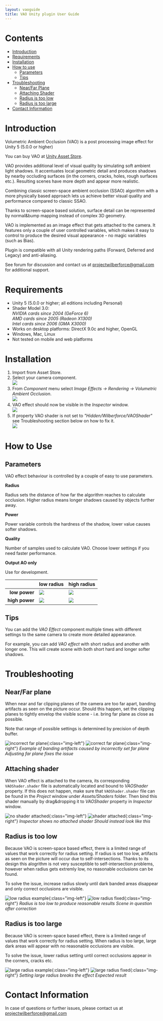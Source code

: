 ```yaml
---
layout: vaoguide
title: VAO Unity plugin User Guide
---
```

# Contents
- [Introduction](#introduction)
- [Requirements](#requirements)
- [Installation](#installation)
- [How to use](#how-to-use)
    - [Parameters](#parameters)
    - [Tips](#tips)
- [Troubleshooting](#troubleshooting)
    - [Near/Far Plane](#planes)
    - [Attaching Shader](#attach)
    - [Radius is too low](#radius-low)
    - [Radius is too large](#radius-large)
- [Contact Information](#contact)

<a name="introduction"></a>
# Introduction

Volumetric Ambient Occlusion (VAO) is a post processing image effect for Unity 5 (5.0.0 or higher)

You can buy VAO at [Unity Asset Store](http://u3d.as/xzs).

VAO provides additional level of visual quality by simulating soft ambient light shadows. It accentuates local geometric detail and produces shadows by nearby occluding surfaces (in the corners, cracks, holes, rough surfaces etc.). Resulting scenes have more depth and appear more realistic.

Combining classic screen-space ambient occlusion (SSAO) algorithm with a more physically based approach lets us achieve better visual quality and performance compared to classic SSAO. 

Thanks to screen-space based solution, surface detail can be represented by normal&bump mapping instead of complex 3D geometry.

VAO is implemented as an image effect that gets attached to the camera. It features only a couple of user controlled variables, which makes it easy to control to produce the desired visual appearance - no magic variables (such as Bias).

Plugin is compatible with all Unity rendering paths (Forward, Deferred and Legacy) and anti-aliasing.

See forum for discussion and contact us at <projectwilberforce@gmail.com> for additional support.

<a name="requirements"></a>
# Requirements

- Unity 5 (5.0.0 or higher; all editions including Personal)
- Shader Model 3.0:  
*NVIDIA cards since 2004 (GeForce 6)*  
*AMD cards since 2005 (Radeon X1300)*  
*Intel cards since 2006 (GMA X3000)* 
- Works on desktop platforms: DirectX 9.0c and higher, OpenGL
- Windows, Mac, Linux
- Not tested on mobile and web platforms

<a name="installation"></a>
# Installation

1. Import from Asset Store.
2. Select your camera component.  
![](camera.png)
3. From *Component* menu select *Image Effects -> Rendering -> Volumetric Ambient Occlusion*.   
![](addcomponent.png)
4. VAO effect should now be visible in the *Inspector* window.  
![](inspector.png)
5. If property VAO shader is not set to *"Hidden/Wilberforce/VAOShader"* see Troubleshooting section below on how to fix it.  
![](noshader.png)

<a name="how-to-use"></a>
# How to Use
<a name="parameters"></a>
## Parameters

VAO effect behaviour is controlled by a couple of easy to use parameters.

**Radius**

Radius sets the distance of how far the algorithm reaches to calculate occlusion. Higher radius means longer shadows caused by objects further away.

**Power**

Power variable controls the hardness of the shadow, lower value causes softer shadows.

**Quality**

Number of samples used to calculate VAO. Choose lower settings if you need faster performance.

**Output AO only**

Use for development.

|                 | **low radius**  | **high radius**
| --------------: | --------------- | ----------------
|  **low power**  | ![](11.png)     | ![](12.png)
| **high power**  | ![](21.png)     | ![](22.png)

<a name="tips"></a>
## Tips

You can add the *VAO Effect* component multiple times with different settings to the same camera to create more detailed appearance.

For example, you can add *VAO effect* with short radius and another with longer one. This will create scene with both short hard and longer softer shadows.

<a name="troubleshooting"></a>
# Troubleshooting
<a name="planes"></a>
## Near/Far plane

When near and far clipping planes of the camera are too far apart, banding artifacts as seen on the picture occur. Should this happen, set the clipping planes to tightly envelop the visible scene - i.e. bring far plane as close as possible.  

Note that range of possible settings is determined by precision of depth buffer.

![incorrect far plane](farplanewrong.png "Incorrect far plane"){:class="img-left"}
![correct far plane](farplaneright.png "Correct far plane"){:class="img-right"}
*Example of banding artifacts caused by incorrectly set far plane*
*Adjusting far plane fixes the issue*

<a name="attach"></a>
## Attaching shader

When VAO effect is attached to the camera, its corresponding `VAOShader.shader` file is automatically located and bound to *VAOShader* property. If this does not happen, make sure that `VAOShader.shader` file can be found in the *Project* window under *Assets/Shaders* folder. Then bind this shader manually by drag&dropping it to *VAOShader* property in *Inspector* window.

![no shader attached](noshader.png "No shader attached"){:class="img-left"}
![shader attached](inspector.png "Shader attached"){:class="img-right"}
*Inspector shows no attached shader*
*Should instead look like this*

<a name="radius-low"></a>
## Radius is too low

Because VAO is screen-space based effect, there is a limited range of values that work correctly for radius setting. If radius is set too low, artifacts as seen on the picture will occur due to self-intersections. Thanks to its design this alogrithm is not very susceptible to self-intersection problems, however when radius gets extremly low, no reasonable occlusions can be found.

To solve the issue, increase radius slowly until dark banded areas disappear and only correct occlusions are visible.

![low radius example](radiuslowwrong.png "Example of a very low radius"){:class="img-left"}
![low radius fixed](radiuslowright.png "Correct result after increasing radius"){:class="img-right"}
*Radius is too low to produce reasonable results*
*Scene in question after correction*

<a name="radius-large"></a>
## Radius is too large

Because VAO is screen-space based effect, there is a limited range of values that work correctly for radius setting. When radius is too large, large dark areas will appear with no reasonable occlusions are visible. 

To solve the issue, lower radius setting until correct occlusions appear in the corners, cracks etc.

![large radius example](radiushighwrong.png "Example of a very large radius"){:class="img-left"}
![large radius fixed](radiushighright.png "Correct result after decreasing radius"){:class="img-right"}
*Setting large radius breaks the effect*
*Expected result*

<a name="contact"></a>
# Contact Information
In case of questions or further issues, please contact us at <projectwilberforce@gmail.com>

